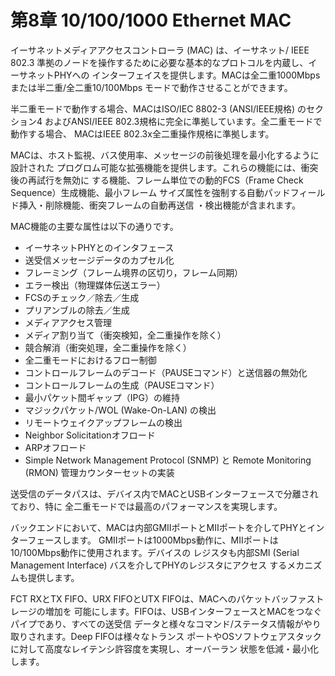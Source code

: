 # 第8章 10/100/1000 Ethernet MAC

イーサネットメディアアクセスコントローラ (MAC) は、イーサネット/ IEEE 802.3
準拠のノードを操作するために必要な基本的なプロトコルを内蔵し、イーサネットPHYへの
インターフェイスを提供します。MACは全二重1000Mbpsまたは半二重/全二重10/100Mbps
モードで動作させることができます。

半二重モードで動作する場合、MACはISO/IEC 8802-3 (ANSI/IEEE規格) のセクション4
およびANSI/IEEE 802.3規格に完全に準拠しています。全二重モードで動作する場合、
MACはIEEE 802.3x全二重操作規格に準拠します。

MACは、ホスト監視、バス使用率、メッセージの前後処理を最小化するように設計された
プログロム可能な拡張機能を提供します。これらの機能には、衝突後の再試行を無効に
する機能、フレーム単位での動的FCS（Frame Check Sequence）生成機能、最小フレーム
サイズ属性を強制する自動パッドフィールド挿入・削除機能、衝突フレームの自動再送信
・検出機能が含まれます。

MAC機能の主要な属性は以下の通りです。

- イーサネットPHYとのインタフェース
- 送受信メッセージデータのカプセル化
- フレーミング（フレーム境界の区切り，フレーム同期）
- エラー検出（物理媒体伝送エラー）
- FCSのチェック／除去／生成
- プリアンブルの除去／生成
- メディアアクセス管理
- メディア割り当て（衝突検知，全二重操作を除く）
- 競合解消（衝突処理，全二重操作を除く）
- 全二重モードにおけるフロー制御
- コントロールフレームのデコード（PAUSEコマンド）と送信器の無効化
- コントロールフレームの生成（PAUSEコマンド）
- 最小パケット間ギャップ（IPG）の維持
- マジックパケット/WOL (Wake-On-LAN) の検出
- リモートウェイクアップフレームの検出
- Neighbor Solicitationオフロード
- ARPオフロード
- Simple Network Management Protocol (SNMP) と Remote Monitoring (RMON) 管理カウンターセットの実装

送受信のデータパスは、デバイス内でMACとUSBインターフェースで分離されており、特に
全二重モードでは最高のパフォーマンスを実現します。

バックエンドにおいて、MACは内部GMIIポートとMIIポートを介してPHYとインターフェースします。
GMIIポートは1000Mbps動作に、MIIポートは10/100Mbps動作に使用されます。デバイスの
レジスタも内部SMI (Serial Management Interface) バスを介してPHYのレジスタにアクセス
するメカニズムも提供します。

FCT RXとTX FIFO、URX FIFOとUTX FIFOは、MACへのパケットバッファストレージの増加を
可能にします。FIFOは、USBインターフェースとMACをつなぐパイプであり、すべての送受信
データと様々なコマンド/ステータス情報がやり取りされます。Deep FIFOは様々なトランス
ポートやOSソフトウェアスタックに対して高度なレイテンシ許容度を実現し、オーバーラン
状態を低減・最小化します。
